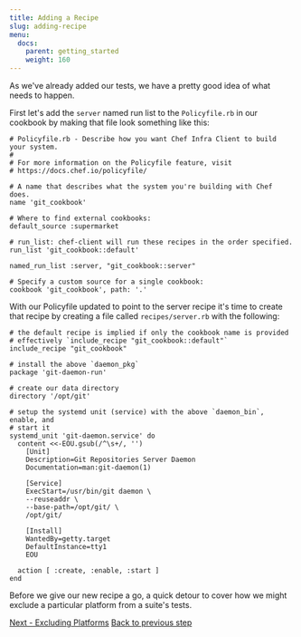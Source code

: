 ```yaml
---
title: Adding a Recipe
slug: adding-recipe
menu:
  docs:
    parent: getting_started
    weight: 160
---
```


As we've already added our tests, we have a pretty good idea of what needs to happen.

First let's add the `server` named run list to the `Policyfile.rb` in our cookbook by making that file look something like this:

~~~
# Policyfile.rb - Describe how you want Chef Infra Client to build your system.
#
# For more information on the Policyfile feature, visit
# https://docs.chef.io/policyfile/

# A name that describes what the system you're building with Chef does.
name 'git_cookbook'

# Where to find external cookbooks:
default_source :supermarket

# run_list: chef-client will run these recipes in the order specified.
run_list 'git_cookbook::default'

named_run_list :server, "git_cookbook::server"

# Specify a custom source for a single cookbook:
cookbook 'git_cookbook', path: '.'
~~~

With our Policyfile updated to point to the server recipe it's time to create that recipe by creating a file called `recipes/server.rb` with the following:

~~~
# the default recipe is implied if only the cookbook name is provided
# effectively `include_recipe "git_cookbook::default"`
include_recipe "git_cookbook"

# install the above `daemon_pkg`
package 'git-daemon-run'

# create our data directory
directory '/opt/git'

# setup the systemd unit (service) with the above `daemon_bin`, enable, and
# start it
systemd_unit 'git-daemon.service' do
  content <<-EOU.gsub(/^\s+/, '')
    [Unit]
    Description=Git Repositories Server Daemon
    Documentation=man:git-daemon(1)

    [Service]
    ExecStart=/usr/bin/git daemon \
    --reuseaddr \
    --base-path=/opt/git/ \
    /opt/git/

    [Install]
    WantedBy=getty.target
    DefaultInstance=tty1
    EOU

  action [ :create, :enable, :start ]
end
~~~

Before we give our new recipe a go, a quick detour to cover how we might exclude a particular platform from a suite's tests.

<div class="sidebar--footer">
<a class="button primary-cta" href="/docs/getting-started/excluding-platforms">Next - Excluding Platforms</a>
<a class="sidebar--footer--back" href="/docs/getting-started/adding-test">Back to previous step</a>
</div>
